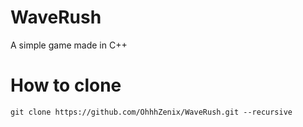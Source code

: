 # WaveRush
 A simple game made in C++

# How to clone
```git clone https://github.com/OhhhZenix/WaveRush.git --recursive```